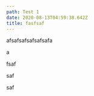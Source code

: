 ```yaml
---
path: Test 1
date: 2020-08-13T04:59:38.642Z
title: fasfsaf
---
```

afsafsafsafsafsafa

a

fsaf

saf

saf